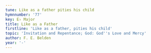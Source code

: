 ```yaml
---
tune: Like as a father pities his child
hymnnumber: '77'
key: E♭ Major
title: Like as a Father
firstline: 'Like as a father, pities his child'
topic: 'Invitation and Repentance; God: God''s Love and Mercy'
author: F. E. Belden
year: '-'
---
```

